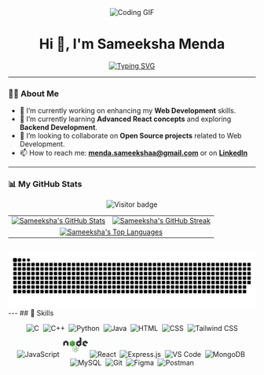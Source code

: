 <div align="center">
  <img src="https://media.giphy.com/media/LmNwrBhejkK9EFP504/giphy.gif" width="300" height="300" alt="Coding GIF"/>
</div>

<div align="center">

# Hi 👋, I'm Sameeksha Menda

<a href="https://github.com/SameekshaMenda">
  <img src="https://readme-typing-svg.herokuapp.com?font=Fira+Code&size=25&pause=1000&color=DA70D6&center=true&width=435&lines=Frontend+Developer;Tech+Enthusiast;Computer+Science+Student" alt="Typing SVG" />
</a>

</div>

---

### 🙋‍♂️ About Me

- 🔭 I’m currently working on enhancing my **Web Development** skills.
- 🌱 I’m currently learning **Advanced React concepts** and exploring **Backend Development**.
- 👯 I’m looking to collaborate on **Open Source projects** related to Web Development.
- 📫 How to reach me: **menda.sameekshaa@gmail.com** or on **[LinkedIn]((https://www.linkedin.com/in/sameeksha-menda-9a863426a/))**

---

### 📊 My GitHub Stats

<p align="center">
  <img src="https://komarev.com/ghpvc/?username=SameekshaMenda&label=Profile%20views&color=blueviolet&style=for-the-badge" alt="Visitor badge"/>
</p>

<!-- This table centers and aligns the stats cards side-by-side -->
<table align="center">
  <tr>
    <td>
      <a href="https://github.com/SameekshaMenda">
        <img src="https://github-readme-stats.vercel.app/api?username=SameekshaMenda&show_icons=true&theme=dracula" alt="Sameeksha's GitHub Stats"/>
      </a>
    </td>
    <td>
      <a href="https://github.com/SameekshaMenda">
        <img src="https://streak-stats.demolab.com/?user=SameekshaMenda&theme=tokyonight" alt="Sameeksha's GitHub Streak"/>
      </a>
    </td>
  </tr>
  <tr>
    <td colspan="2" align="center">
      <a href="https://github.com/SameekshaMenda">
        <img src="https://github-readme-stats.vercel.app/api/top-langs/?username=SameekshaMenda&layout=compact&theme=dracula" alt="Sameeksha's Top Languages"/>
      </a>
    </td>
  </tr>
</table>

<br>

<div align="center">
  <img src="https://raw.githubusercontent.com/SameekshaMenda/SameekshaMenda/main/dist/github-contribution-grid-snake.svg" alt="contribution snake" />
</div>
---
## 🚀 Skills
<p align="center">
  <img src="https://cdn.jsdelivr.net/gh/devicons/devicon/icons/c/c-original.svg" title="C" alt="C" width="50" height="50"/>&nbsp;
  <img src="https://cdn.jsdelivr.net/gh/devicons/devicon/icons/cplusplus/cplusplus-original.svg" title="C++" alt="C++" width="50" height="50"/>&nbsp;
  <img src="https://cdn.jsdelivr.net/gh/devicons/devicon/icons/python/python-original.svg" title="Python" alt="Python" width="50" height="50"/>&nbsp;
  <img src="https://cdn.jsdelivr.net/gh/devicons/devicon/icons/java/java-original.svg" title="Java" alt="Java" width="50" height="50"/>&nbsp;
  <img src="https://cdn.jsdelivr.net/gh/devicons/devicon/icons/html5/html5-original.svg" title="HTML" alt="HTML" width="50" height="50"/>&nbsp;
  <img src="https://cdn.jsdelivr.net/gh/devicons/devicon/icons/css3/css3-original.svg" title="CSS" alt="CSS" width="50" height="50"/>&nbsp;
  <img src="https://github.com/tailwindlabs/tailwindcss.com/raw/main/public/favicons/favicon-32x32.png" title="Tailwind CSS" alt="Tailwind CSS" width="50" height="50"/>
  <img src="https://cdn.jsdelivr.net/gh/devicons/devicon/icons/javascript/javascript-original.svg" title="JavaScript" alt="JavaScript" width="50" height="50"/>&nbsp;
  <img src="https://raw.githubusercontent.com/devicons/devicon/master/icons/nodejs/nodejs-original-wordmark.svg" title="Node.js" alt="Node.js" width="50" height="50"/>
  <img src="https://cdn.jsdelivr.net/gh/devicons/devicon/icons/react/react-original.svg" title="React" alt="React" width="50" height="50"/>&nbsp;
  <img src="https://cdn.jsdelivr.net/gh/devicons/devicon/icons/express/express-original.svg" title="Express.js" alt="Express.js" width="50" height="50"/>&nbsp;
  <img src="https://cdn.jsdelivr.net/gh/devicons/devicon/icons/vscode/vscode-original.svg" title="VS Code" alt="VS Code" width="50" height="50"/>&nbsp;
  <img src="https://cdn.jsdelivr.net/gh/devicons/devicon/icons/mongodb/mongodb-original.svg" title="MongoDB" alt="MongoDB" width="50" height="50"/>&nbsp;
  <img src="https://cdn.jsdelivr.net/gh/devicons/devicon/icons/mysql/mysql-original.svg" title="MySQL" alt="MySQL" width="50" height="50"/>&nbsp;
  <img src="https://cdn.jsdelivr.net/gh/devicons/devicon/icons/git/git-original.svg" title="Git" alt="Git" width="50" height="50"/>&nbsp;
  <img src="https://cdn.jsdelivr.net/gh/devicons/devicon/icons/figma/figma-original.svg" title="Figma" alt="Figma" width="50" height="50"/>&nbsp;
  <img src="https://cdn.jsdelivr.net/gh/devicons/devicon/icons/postman/postman-original.svg" title="Postman" alt="Postman" width="50" height="50"/>
</p>


